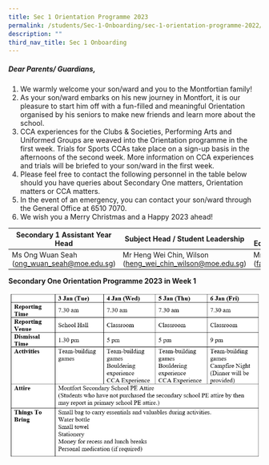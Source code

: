 ```yaml
---
title: Sec 1 Orientation Programme 2023
permalink: /students/Sec-1-Onboarding/sec-1-orientation-programme-2022/
description: ""
third_nav_title: Sec 1 Onboarding
---
```

##### Dear Parents/ Guardians, 

1.  We warmly welcome your son/ward and you to the Montfortian family!
2. As your son/ward embarks on his new journey in Montfort, it is our pleasure to start him off with a fun-filled and meaningful Orientation organised by his seniors to make new friends and learn more about the school.
3. CCA experiences for the Clubs & Societies, Performing Arts and Uniformed Groups are weaved into the Orientation programme in the first week. Trials for Sports CCAs take place on a sign-up basis in the afternoons of the second week. More information on CCA experiences and trials will be briefed to your son/ward in the first week.
4. Please feel free to contact the following personnel in the table below should you have queries about Secondary One matters, Orientation matters or CCA matters.
5.  In the event of an emergency, you can contact your son/ward through the General Office at 6510 7070.
6. We wish you a Merry Christmas and a Happy 2023 ahead!

| Secondary 1 Assistant Year Head |Subject Head / Student Leadership  | Head of Department / Physical Education, Co-Curricular Activities |
| -------- | -------- | -------- |
| Ms Ong Wuan Seah (ong_wuan_seah@moe.edu.sg)|Mr Heng Wei Chin, Wilson (heng_wei_chin_wilson@moe.edu.sg)| Mr Faizan Muhamad Nor (faizan_muhamad_nor@moe.edu.sg)


**Secondary One Orientation Programme 2023 in Week 1**

![Programme Overview](/images/2023%20Sec%201%20Orientation-Overview.png)